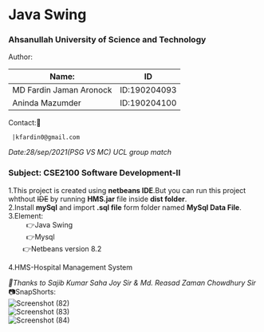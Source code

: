 # Java Swing
### Ahsanullah University of Science and Technology 
Author:<br/>

Name:                  | ID
-----------------------|--------------
MD Fardin Jaman Aronock| ID:190204093
Aninda Mazumder        | ID:190204100

Contact::e-mail: <br/>

     |kfardin0@gmail.com

_Date:28/sep/2021(PSG VS MC) UCL group match <br/>_

### Subject: CSE2100 Software Development-II <br/>

1.This project is created using **netbeans IDE**.But you can run this project whthout ~~IDE~~ by running **HMS.jar** file inside **dist folder**.<br/>
2.Install **mySql** and import **.sql file** form folder named **MySql Data File**.<br/>
3.Element:<br/>
```     ```:point_right:Java Swing<br/>
```     ```:point_right:Mysql<br/>
```    ```:point_right:Netbeans version 8.2<br/>

4.HMS-Hospital Management System<br/>

_:love_letter:Thanks to Sajib Kumar Saha Joy Sir & Md. Reasad Zaman Chowdhury Sir <br/>_
:camera:SnapShorts:<br/>
![Screenshot (82)](https://user-images.githubusercontent.com/64925270/135329221-ae090c86-278d-4e3b-865c-eef9e83a6a88.png)<br/>
![Screenshot (83)](https://user-images.githubusercontent.com/64925270/135329240-b7832397-5fc2-411a-8474-7c260aaf3e15.png)<br/>
![Screenshot (84)](https://user-images.githubusercontent.com/64925270/135329253-3d74f42a-4859-4e69-b523-1dd05061ad2a.png)<br/>
